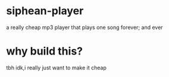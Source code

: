 # siphean-player
a really cheap mp3 player that plays one song forever; and ever

# why build this?
tbh idk,i really just want to make it cheap
